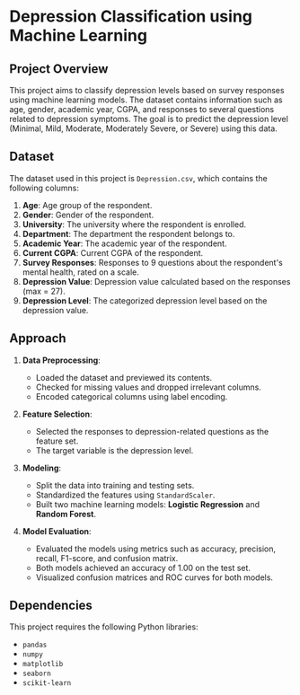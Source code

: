 # Depression Classification using Machine Learning

## Project Overview
This project aims to classify depression levels based on survey responses using machine learning models. The dataset contains information such as age, gender, academic year, CGPA, and responses to several questions related to depression symptoms. The goal is to predict the depression level (Minimal, Mild, Moderate, Moderately Severe, or Severe) using this data.

## Dataset
The dataset used in this project is `Depression.csv`, which contains the following columns:

1. **Age**: Age group of the respondent.
2. **Gender**: Gender of the respondent.
3. **University**: The university where the respondent is enrolled.
4. **Department**: The department the respondent belongs to.
5. **Academic Year**: The academic year of the respondent.
6. **Current CGPA**: Current CGPA of the respondent.
7. **Survey Responses**: Responses to 9 questions about the respondent's mental health, rated on a scale.
8. **Depression Value**: Depression value calculated based on the responses (max = 27).
9. **Depression Level**: The categorized depression level based on the depression value.

## Approach
1. **Data Preprocessing**: 
   - Loaded the dataset and previewed its contents.
   - Checked for missing values and dropped irrelevant columns.
   - Encoded categorical columns using label encoding.
   
2. **Feature Selection**:
   - Selected the responses to depression-related questions as the feature set.
   - The target variable is the depression level.

3. **Modeling**:
   - Split the data into training and testing sets.
   - Standardized the features using `StandardScaler`.
   - Built two machine learning models: **Logistic Regression** and **Random Forest**.

4. **Model Evaluation**:
   - Evaluated the models using metrics such as accuracy, precision, recall, F1-score, and confusion matrix.
   - Both models achieved an accuracy of 1.00 on the test set.
   - Visualized confusion matrices and ROC curves for both models.

## Dependencies
This project requires the following Python libraries:
- `pandas`
- `numpy`
- `matplotlib`
- `seaborn`
- `scikit-learn`


